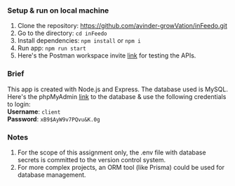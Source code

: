 ### Setup & run on local machine

1. Clone the repository: https://github.com/avinder-growVation/inFeedo.git
2. Go to the directory: `cd inFeedo`
3. Install dependencies: `npm install` or `npm i`
4. Run app: `npm run start`
5. Here's the Postman workspace invite [link](https://app.getpostman.com/join-team?invite_code=2ef21bf0c149489bf54a2101ce57fbc7) for testing the APIs.

### Brief
This app is created with Node.js and Express. The database used is MySQL. Here's the phpMyAdmin [link](https://admin.dkernels.com/phpmyadmin/tbl_structure.php?db=infeedo&table=tasks&token=8e40753508a596294934f8aa63b35517) to the database & use the following credentials to login:
<br>
**Username**: `client`
<br>
**Password**: `xB9$AyW9v7PQvu&K.0g`

### Notes
1. For the scope of this assignment only, the .env file with database secrets is committed to the version control system.
2. For more complex projects, an ORM tool (like Prisma) could be used for database management.
